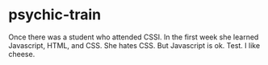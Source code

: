 # psychic-train
Once there was a student who attended CSSI.
In the first week she learned Javascript, HTML, and CSS.
She hates CSS.
But Javascript is ok.
Test.
I like cheese.
